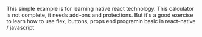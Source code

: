 
This simple example is for learning native react technology.
This calculator is not complete, it needs add-ons and protections.
But it's a good exercise to learn how to use flex, buttons, props end
 programin basic in react-native / javascript
